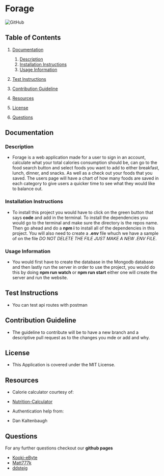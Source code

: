 # Forage

![GitHub](https://img.shields.io/github/license/Kooki-eByte/Forage)

## Table of Contents

1. [Documentation](#documentation)


      1. [Description](#description)
      2. [Installation Instructions](#Installation)
      3. [Usage Information](#usage)

2. [Test Instructions](#test)
3. [Contribution Guideline](#contribution)
4. [Resources](#resource)
5. [License](#license)
6. [Questions](#questions)

## Documentation <a name="documentation"></a>

### Description <a name="description"></a>

- Forage is a web application made for a user to sign in an account, calculate what your total calories consumption should be, can go to the food search button and select foods you want to add to either breakfast, lunch, dinner, and snacks. As well as a check out your foods that you saved. The users page will have a chart of how many foods are saved in each category to give users a quicker time to see what they would like to balance out.

### Installation Instructions <a name="Installation"></a>

- To install this project you would have to click on the green button that says **code** and add in the terminal. To install the dependencies you would go to the terminal and make sure the directory is the repos name. Then go ahead and do a **npm i** to install all of the dependencies in this project. You will also need to create a **.env** file whuch we have a sample of on the file _DO NOT DELETE THE FILE JUST MAKE A NEW .ENV FILE_.

### Usage Information <a name="usage"></a>

- You would first have to create the database in the Mongodb database and then lastly run the server in order to use the project, you would do this by doing **npm run watch** or **npm run start** either one will create the server and run the website.

## Test Instructions <a name="test"></a>

- You can test api routes with postman

## Contribution Guideline <a name="contribution"></a>

- The guideline to contribute will be to have a new branch and a descriptive pull request as to the changes you mde or add and why.

## License <a name="license"></a>

- This Application is covered under the MIT License.

## Resources  <a name="resource"></a>

- Calorie calculator courtesy of:

- [Nutrition-Calculator](https://github.com/vincy-code/Nutrition-Calculator)  

- Authentication help from:

- Dan Kaltenbaugh

## Questions <a name="questions"></a>

For any further questions checkout our **github pages**

- [Kooki-eByte](https://github.com/Kooki-eByte)
- [Matt777k](https://github.com/Matt777k)
- [ddsteig](https://github.com/ddsteig)
